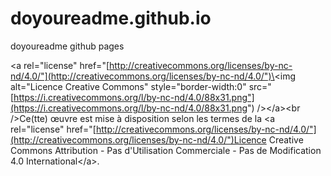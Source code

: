 # doyoureadme.github.io

doyoureadme github pages

\<a rel="license" href="[http://creativecommons.org/licenses/by-nc-nd/4.0/"](http://creativecommons.org/licenses/by-nc-nd/4.0/")\<img alt="Licence Creative Commons" style="border-width:0" src="[https://i.creativecommons.org/l/by-nc-nd/4.0/88x31.png"](https://i.creativecommons.org/l/by-nc-nd/4.0/88x31.png") /\>\</a\>\<br /\>Ce(tte) œuvre est mise à disposition selon les termes de la \<a rel="license" href="[http://creativecommons.org/licenses/by-nc-nd/4.0/"](http://creativecommons.org/licenses/by-nc-nd/4.0/")Licence Creative Commons Attribution - Pas d&#39;Utilisation Commerciale - Pas de Modification 4.0 International\</a\>.
